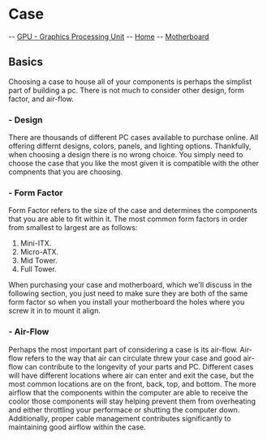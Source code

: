 # Case

-- [GPU - Graphics Processing Unit](gpu.md) -- [Home](index.md) -- [Motherboard](motherboard.md)

## Basics
Choosing a case to house all of your components is perhaps the simplist part of building a pc. There is not much to consider other design, form factor, and air-flow.

### - Design
There are thousands of different PC cases available to purchase online. All offering differnt designs, colors, panels, and lighting options. Thankfully, when choosing a design there is no wrong choice. You simply need to choose the case that you like the most given it is compatible with the other compnents that you are choosing.

### - Form Factor
Form Factor refers to the size of the case and determines the components that you are able to fit within it. The most common form factors in order from smallest to largest are as follows:

1. Mini-ITX.
2. Micro-ATX.
3. Mid Tower.
4. Full Tower.

When purchasing your case and motherboard, which we'll discuss in the following section, you just need to make sure they are both of the same form factor so when you install your motherboard the holes where you screw it in to mount it align. 

### - Air-Flow
Perhaps the most important part of considering a case is its air-flow. Air-flow refers to the way that air can circulate threw your case and good air-flow can contribute to the longevity of your parts and PC. Different cases will have different locations where air can enter and exit the case, but the most common locations are on the front, back, top, and bottom. The more airflow that the components within the computer are able to receive the coolor those components will stay helping prevent them from overheating and either throttling your performace or shutting the computer down. Additionally, proper cable management contributes significantly to maintaining good airflow within the case.
